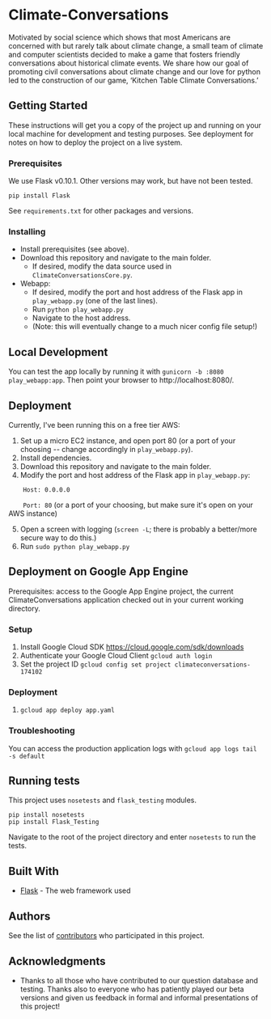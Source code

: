 # Climate-Conversations

Motivated by social science which shows that most Americans are concerned with but rarely talk about climate change, a small team of climate and computer scientists decided to make a game that fosters friendly conversations about historical climate events. We share how our goal of promoting civil conversations about climate change and our love for python led to the construction of our game, ‘Kitchen Table Climate Conversations.’ 

## Getting Started

These instructions will get you a copy of the project up and running on your local machine for development and testing purposes. See deployment for notes on how to deploy the project on a live system.

### Prerequisites

We use Flask v0.10.1. Other versions may work, but have not been tested.

```
pip install Flask
```

See ```requirements.txt``` for other packages and versions.

### Installing

* Install prerequisites (see above).
* Download this repository and navigate to the main folder.
  * If desired, modify the data source used in ```ClimateConversationsCore.py```.
* Webapp:
  * If desired, modify the port and host address of the Flask app in ```play_webapp.py``` (one of the last lines).
  * Run ```python play_webapp.py```
  * Navigate to the host address.
  * (Note: this will eventually change to a much nicer config file setup!)

## Local Development

You can test the app locally by running it with ```gunicorn -b :8080 play_webapp:app```. Then point your browser to http://localhost:8080/.

## Deployment

Currently, I've been running this on a free tier AWS:

1. Set up a micro EC2 instance, and open port 80 (or a port of your choosing -- change accordingly in ```play_webapp.py```).
2. Install dependencies.
3. Download this repository and navigate to the main folder.
4. Modify the port and host address of the Flask app in ```play_webapp.py```:

```    Host: 0.0.0.0```

```    Port: 80``` (or a port of your choosing, but make sure it's open on your AWS instance)

5. Open a screen with logging (```screen -L```; there is probably a better/more secure way to do this.)
6. Run ```sudo python play_webapp.py```

## Deployment on Google App Engine

Prerequisites: access to the Google App Engine project, the current
ClimateConversations application checked out in your current working directory.

### Setup

1. Install Google Cloud SDK https://cloud.google.com/sdk/downloads
2. Authenticate your Google Cloud Client ```gcloud auth login```
3. Set the project ID ```gcloud config set project climateconversations-174102```

### Deployment

1. ```gcloud app deploy app.yaml```

### Troubleshooting

You can access the production application logs with ```gcloud app logs tail -s default```

## Running tests

This project uses ```nosetests``` and ```flask_testing``` modules.

```
pip install nosetests
pip install Flask_Testing
```

Navigate to the root of the project directory and enter ```nosetests``` to run the tests.



## Built With

* [Flask](http://flask.pocoo.org/) - The web framework used

## Authors

See  the list of [contributors](https://github.com/jtwedt/Climate-Conversations/contributors) who participated in this project.

## Acknowledgments

* Thanks to all those who have contributed to our question database and testing. Thanks also to everyone who has patiently played our beta versions and given us feedback in formal and informal presentations of this project!

